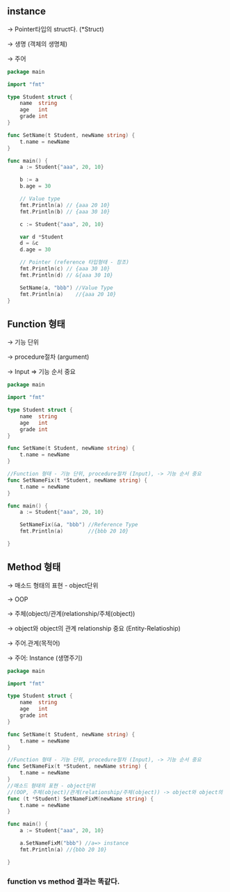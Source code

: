 ## instance

→ Pointer타입의 struct다. (*Struct)

→ 생명 (객체의 생명체)

→ 주어

```go
package main

import "fmt"

type Student struct {
	name  string
	age   int
	grade int
}

func SetName(t Student, newName string) {
	t.name = newName
}

func main() {
	a := Student{"aaa", 20, 10}

	b := a
	b.age = 30

	// Value type
	fmt.Println(a) // {aaa 20 10}
	fmt.Println(b) // {aaa 30 10}

	c := Student{"aaa", 20, 10}

	var d *Student
	d = &c
	d.age = 30

	// Pointer (reference 타입형태 - 참조)
	fmt.Println(c) // {aaa 30 10}
	fmt.Println(d) // &{aaa 30 10}

	SetName(a, "bbb") //Value Type
	fmt.Println(a)    //{aaa 20 10}
}
```

## Function 형태

→ 기능 단위

→ procedure절차 (argument)

→ Input ⇒ 기능 순서 중요

```go
package main

import "fmt"

type Student struct {
	name  string
	age   int
	grade int
}

func SetName(t Student, newName string) {
	t.name = newName
}

//Function 형태 - 기능 단위, procedure절차 (Input), -> 기능 순서 중요
func SetNameFix(t *Student, newName string) {
	t.name = newName
}

func main() {
	a := Student{"aaa", 20, 10}

	SetNameFix(&a, "bbb") //Reference Type
	fmt.Println(a)        //{bbb 20 10}

}
```

## Method 형태

→ 매소드 형태의 표현 - object단위

→ OOP

→ 주체(object)/관계(relationship/주체(object))

→ object와 object의 관계 relationship 중요 (Entity-Relatioship)

→ 주어.관계(목적어)

→ 주어: Instance (생명주기)

```go
package main

import "fmt"

type Student struct {
	name  string
	age   int
	grade int
}

func SetName(t Student, newName string) {
	t.name = newName
}

//Function 형태 - 기능 단위, procedure절차 (Input), -> 기능 순서 중요
func SetNameFix(t *Student, newName string) {
	t.name = newName
}
//매소드 형태의 표현 - object단위
//(OOP, 주체(object)/관계(relationship/주체(object)) -> object와 object의 관계 relationship 중요 (Entity-Relatioship)
func (t *Student) SetNameFixM(newName string) {
	t.name = newName
}

func main() {
	a := Student{"aaa", 20, 10}

	a.SetNameFixM("bbb") //a=> instance
	fmt.Println(a) //{bbb 20 10}

}
```

### function vs method 결과는 똑같다.